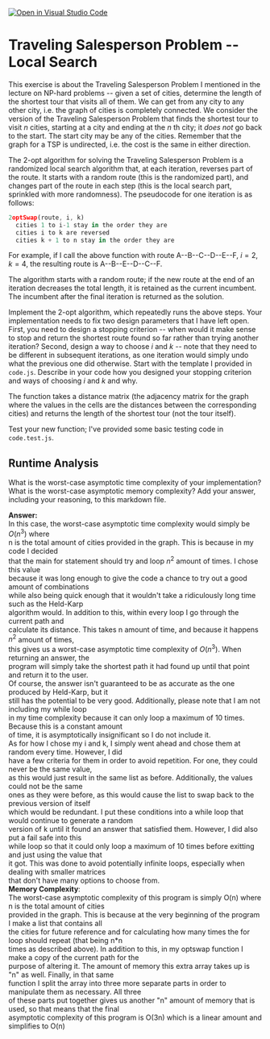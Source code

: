 [![Open in Visual Studio Code](https://classroom.github.com/assets/open-in-vscode-718a45dd9cf7e7f842a935f5ebbe5719a5e09af4491e668f4dbf3b35d5cca122.svg)](https://classroom.github.com/online_ide?assignment_repo_id=12905358&assignment_repo_type=AssignmentRepo)
# Traveling Salesperson Problem -- Local Search

This exercise is about the Traveling Salesperson Problem I mentioned in the
lecture on NP-hard problems -- given a set of cities, determine the length of
the shortest tour that visits all of them. We can get from any city to any other
city, i.e. the graph of cities is completely connected. We consider the version
of the Traveling Salesperson Problem that finds the shortest tour to visit $n$
cities, starting at a city and ending at the $n$ th city; it *does not* go
back to the start. The start city may be any of the cities. Remember that the
graph for a TSP is undirected, i.e. the cost is the same in either direction.

The 2-opt algorithm for solving the Traveling Salesperson Problem is a
randomized local search algorithm that, at each iteration, reverses part of the
route. It starts with a random route (this is the randomized part), and changes
part of the route in each step (this is the local search part, sprinkled with
more randomness). The pseudocode for one iteration is as follows:

```javascript
2optSwap(route, i, k)
  cities 1 to i-1 stay in the order they are
  cities i to k are reversed
  cities k + 1 to n stay in the order they are
```

For example, if I call the above function with route A--B--C--D--E--F, $i=2$,
$k=4$, the resulting route is A--B--E--D--C--F.

The algorithm starts with a random route; if the new route at the end of an
iteration decreases the total length, it is retained as the current incumbent.
The incumbent after the final iteration is returned as the solution.

Implement the 2-opt algorithm, which repeatedly runs the above steps. Your
implementation needs to fix two design parameters that I have left open. First,
you need to design a stopping criterion -- when would it make sense to stop and
return the shortest route found so far rather than trying another iteration?
Second, design a way to choose $i$ and $k$ -- note that they need to be
different in subsequent iterations, as one iteration would simply undo what
the previous one did otherwise. Start with the template I provided in `code.js`.
Describe in your code how you designed your stopping criterion and ways of
choosing $i$ and $k$ and why.

The function takes a distance matrix (the adjacency matrix for the graph where
the values in the cells are the distances between the corresponding cities) and
returns the length of the shortest tour (not the tour itself).

Test your new function; I've provided some basic testing code in `code.test.js`.

## Runtime Analysis

What is the worst-case asymptotic time complexity of your implementation? What
is the worst-case asymptotic memory complexity? Add your answer, including your
reasoning, to this markdown file.  


**Answer:**  
In this case, the worst-case asymptotic time complexity would simply be $O(n^3)$ where  
n is the total amount of cities provided in the graph. This is because in my code I decided  
that the main for statement should try and loop $n^2$ amount of times. I chose this value  
because it was long enough to give the code a chance to try out a good amount of combinations  
while also being quick enough that it wouldn't take a ridiculously long time such as the Held-Karp  
algorithm would. In addition to this, within every loop I go through the current path and  
calculate its distance. This takes n amount of time, and because it happens $n^2$ amount of times,  
this gives us a worst-case asymptotic time complexity of $O(n^3)$. When returning an answer, the  
program will simply take the shortest path it had found up until that point and return it to the user.  
Of course, the answer isn't guaranteed to be as accurate as the one produced by Held-Karp, but it  
still has the potential to be very good. Additionally, please note that I am not including my while loop  
in my time complexity because it can only loop a maximum of 10 times. Because this is a constant amount  
of time, it is asymptotically insignificant so I do not include it.  
As for how I chose my i and k, I simply went ahead and chose them at random every time. However, I did  
have a few criteria for them in order to avoid repetition. For one, they could never be the same value,  
as this would just result in the same list as before. Additionally, the values could not be the same  
ones as they were before, as this would cause the list to swap back to the previous version of itself  
which would be redundant. I put these conditions into a while loop that would continue to generate a random  
version of k until it found an answer that satisfied them. However, I did also put a fail safe into this  
while loop so that it could only loop a maximum of 10 times before exitting and just using the value that  
it got. This was done to avoid potentially infinite loops, especially when dealing with smaller matrices  
that don't have many options to choose from.  
**Memory Complexity**:  
The worst-case asymptotic complexity of this program is simply O(n) where n is the total amount of cities  
provided in the graph. This is because at the very beginning of the program I make a list that contains all  
the cities for future reference and for calculating how many times the for loop should repeat (that being n*n  
times as described above). In addition to this, in my optswap function I make a copy of the current path for the  
purpose of altering it. The amount of memory this extra array takes up is "n" as well. Finally, in that same  
function I split the array into three more separate parts in order to manipulate them as necessary. All three  
of these parts put together gives us another "n" amount of memory that is used, so that means that the final  
asymptotic complexity of this program is O(3n) which is a linear amount and simplifies to O(n)
